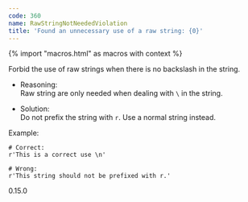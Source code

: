```yaml
---
code: 360
name: RawStringNotNeededViolation
title: 'Found an unnecessary use of a raw string: {0}'
---
```


{% import "macros.html" as macros with context %}

Forbid the use of raw strings when there is no backslash in the string.

  - Reasoning:  
    Raw string are only needed when dealing with `\` in the string.

  - Solution:  
    Do not prefix the string with `r`. Use a normal string instead.

Example:

    # Correct:
    r'This is a correct use \n'
    
    # Wrong:
    r'This string should not be prefixed with r.'

<div class="versionadded">

0.15.0

</div>
